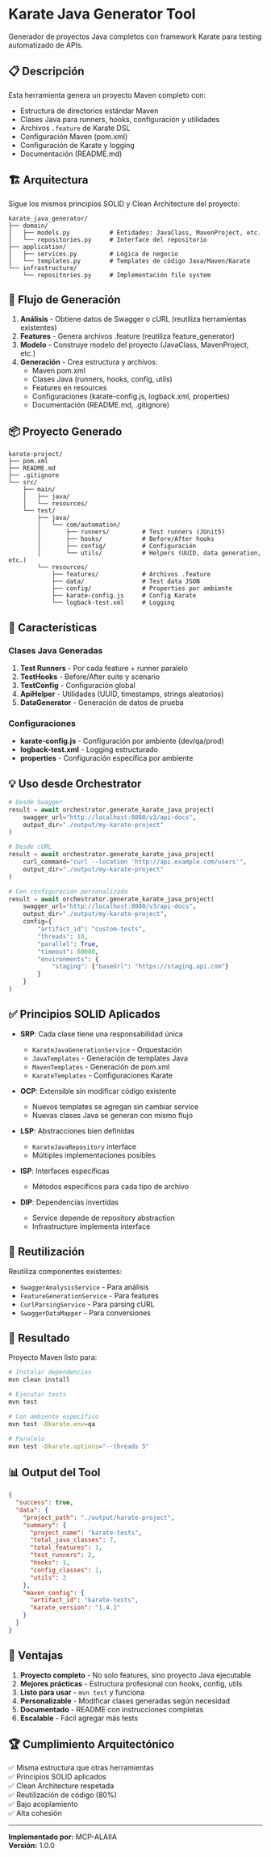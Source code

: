 # Karate Java Generator Tool

Generador de proyectos Java completos con framework Karate para testing automatizado de APIs.

## 📋 Descripción

Esta herramienta genera un proyecto Maven completo con:
- Estructura de directorios estándar Maven
- Clases Java para runners, hooks, configuración y utilidades
- Archivos `.feature` de Karate DSL
- Configuración Maven (pom.xml)
- Configuración de Karate y logging
- Documentación (README.md)

## 🏗️ Arquitectura

Sigue los mismos principios SOLID y Clean Architecture del proyecto:

```
karate_java_generator/
├── domain/
│   ├── models.py           # Entidades: JavaClass, MavenProject, etc.
│   └── repositories.py     # Interface del repositorio
├── application/
│   ├── services.py         # Lógica de negocio
│   └── templates.py        # Templates de código Java/Maven/Karate
└── infrastructure/
    └── repositories.py     # Implementación file system
```

## 🔄 Flujo de Generación

1. **Análisis** - Obtiene datos de Swagger o cURL (reutiliza herramientas existentes)
2. **Features** - Genera archivos .feature (reutiliza feature_generator)
3. **Modelo** - Construye modelo del proyecto (JavaClass, MavenProject, etc.)
4. **Generación** - Crea estructura y archivos:
   - Maven pom.xml
   - Clases Java (runners, hooks, config, utils)
   - Features en resources
   - Configuraciones (karate-config.js, logback.xml, properties)
   - Documentación (README.md, .gitignore)

## 📦 Proyecto Generado

```
karate-project/
├── pom.xml
├── README.md
├── .gitignore
└── src/
    ├── main/
    │   ├── java/
    │   └── resources/
    └── test/
        ├── java/
        │   └── com/automation/
        │       ├── runners/         # Test runners (JUnit5)
        │       ├── hooks/           # Before/After hooks
        │       ├── config/          # Configuración
        │       └── utils/           # Helpers (UUID, data generation, etc.)
        └── resources/
            ├── features/            # Archivos .feature
            ├── data/                # Test data JSON
            ├── config/              # Properties por ambiente
            ├── karate-config.js     # Config Karate
            └── logback-test.xml     # Logging
```

## 🎯 Características

### Clases Java Generadas

1. **Test Runners** - Por cada feature + runner paralelo
2. **TestHooks** - Before/After suite y scenario
3. **TestConfig** - Configuración global
4. **ApiHelper** - Utilidades (UUID, timestamps, strings aleatorios)
5. **DataGenerator** - Generación de datos de prueba

### Configuraciones

- **karate-config.js** - Configuración por ambiente (dev/qa/prod)
- **logback-test.xml** - Logging estructurado
- **properties** - Configuración específica por ambiente

## 💡 Uso desde Orchestrator

```python
# Desde Swagger
result = await orchestrator.generate_karate_java_project(
    swagger_url="http://localhost:8080/v3/api-docs",
    output_dir="./output/my-karate-project"
)

# Desde cURL
result = await orchestrator.generate_karate_java_project(
    curl_command="curl --location 'http://api.example.com/users'",
    output_dir="./output/my-karate-project"
)

# Con configuración personalizada
result = await orchestrator.generate_karate_java_project(
    swagger_url="http://localhost:8080/v3/api-docs",
    output_dir="./output/my-karate-project",
    config={
        "artifact_id": "custom-tests",
        "threads": 10,
        "parallel": True,
        "timeout": 60000,
        "environments": {
            "staging": {"baseUrl": "https://staging.api.com"}
        }
    }
)
```

## ✅ Principios SOLID Aplicados

- **SRP**: Cada clase tiene una responsabilidad única
  - `KarateJavaGenerationService` - Orquestación
  - `JavaTemplates` - Generación de templates Java
  - `MavenTemplates` - Generación de pom.xml
  - `KarateTemplates` - Configuraciones Karate

- **OCP**: Extensible sin modificar código existente
  - Nuevos templates se agregan sin cambiar service
  - Nuevas clases Java se generan con mismo flujo

- **LSP**: Abstracciones bien definidas
  - `KarateJavaRepository` interface
  - Múltiples implementaciones posibles

- **ISP**: Interfaces específicas
  - Métodos específicos para cada tipo de archivo

- **DIP**: Dependencias invertidas
  - Service depende de repository abstraction
  - Infrastructure implementa interface

## 🔄 Reutilización

Reutiliza componentes existentes:
- `SwaggerAnalysisService` - Para análisis
- `FeatureGenerationService` - Para features
- `CurlParsingService` - Para parsing cURL
- `SwaggerDataMapper` - Para conversiones

## 🚀 Resultado

Proyecto Maven listo para:
```bash
# Instalar dependencias
mvn clean install

# Ejecutar tests
mvn test

# Con ambiente específico
mvn test -Dkarate.env=qa

# Paralelo
mvn test -Dkarate.options="--threads 5"
```

## 📊 Output del Tool

```json
{
  "success": true,
  "data": {
    "project_path": "./output/karate-project",
    "summary": {
      "project_name": "karate-tests",
      "total_java_classes": 7,
      "total_features": 1,
      "test_runners": 2,
      "hooks": 1,
      "config_classes": 1,
      "utils": 2
    },
    "maven_config": {
      "artifact_id": "karate-tests",
      "karate_version": "1.4.1"
    }
  }
}
```

## 🎯 Ventajas

1. **Proyecto completo** - No solo features, sino proyecto Java ejecutable
2. **Mejores prácticas** - Estructura profesional con hooks, config, utils
3. **Listo para usar** - `mvn test` y funciona
4. **Personalizable** - Modificar clases generadas según necesidad
5. **Documentado** - README con instrucciones completas
6. **Escalable** - Fácil agregar más tests

## 🏆 Cumplimiento Arquitectónico

✅ Misma estructura que otras herramientas  
✅ Principios SOLID aplicados  
✅ Clean Architecture respetada  
✅ Reutilización de código (80%)  
✅ Bajo acoplamiento  
✅ Alta cohesión  

---

**Implementado por:** MCP-ALAIIA  
**Versión:** 1.0.0
